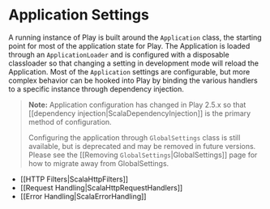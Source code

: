 <!--- Copyright (C) 2009-2019 Lightbend Inc. <https://www.lightbend.com> -->
# Application Settings

A running instance of Play is built around the `Application` class, the starting point for most of the application state for Play.  The Application is loaded through an `ApplicationLoader` and is configured with a disposable classloader so that changing a setting in development mode will reload the Application.  Most of the `Application` settings are configurable, but more complex behavior can be hooked into Play by binding the various handlers to a specific instance through dependency injection.

> **Note:** Application configuration has changed in Play 2.5.x so that [[dependency injection|ScalaDependencyInjection]] is the primary method of configuration.
> 
> Configuring the application through `GlobalSettings` class is still available, but is deprecated and may be removed in future versions.  Please see the [[Removing `GlobalSettings`|GlobalSettings]] page for how to migrate away from GlobalSettings. 

* [[HTTP Filters|ScalaHttpFilters]]
* [[Request Handling|ScalaHttpRequestHandlers]]
* [[Error Handling|ScalaErrorHandling]]


